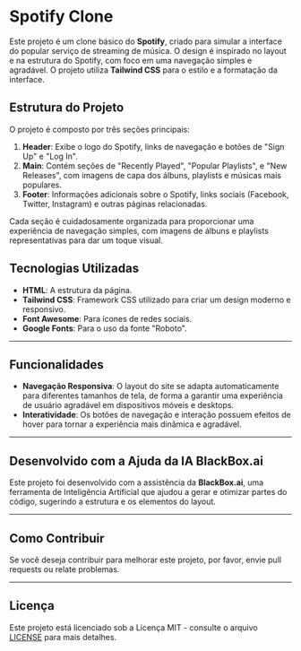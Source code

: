 # Spotify Clone

Este projeto é um clone básico do **Spotify**, criado para simular a interface do popular serviço de streaming de música. O design é inspirado no layout e na estrutura do Spotify, com foco em uma navegação simples e agradável. O projeto utiliza **Tailwind CSS** para o estilo e a formatação da interface.

## Estrutura do Projeto

O projeto é composto por três seções principais: 

1. **Header**: Exibe o logo do Spotify, links de navegação e botões de "Sign Up" e "Log In".
2. **Main**: Contém seções de "Recently Played", "Popular Playlists", e "New Releases", com imagens de capa dos álbuns, playlists e músicas mais populares.
3. **Footer**: Informações adicionais sobre o Spotify, links sociais (Facebook, Twitter, Instagram) e outras páginas relacionadas.

Cada seção é cuidadosamente organizada para proporcionar uma experiência de navegação simples, com imagens de álbuns e playlists representativas para dar um toque visual.

## Tecnologias Utilizadas

- **HTML**: A estrutura da página.
- **Tailwind CSS**: Framework CSS utilizado para criar um design moderno e responsivo.
- **Font Awesome**: Para ícones de redes sociais.
- **Google Fonts**: Para o uso da fonte "Roboto".

---

## Funcionalidades

- **Navegação Responsiva**: O layout do site se adapta automaticamente para diferentes tamanhos de tela, de forma a garantir uma experiência de usuário agradável em dispositivos móveis e desktops.
- **Interatividade**: Os botões de navegação e interação possuem efeitos de hover para tornar a experiência mais dinâmica e agradável.
  
---

## Desenvolvido com a Ajuda da IA BlackBox.ai

Este projeto foi desenvolvido com a assistência da **BlackBox.ai**, uma ferramenta de Inteligência Artificial que ajudou a gerar e otimizar partes do código, sugerindo a estrutura e os elementos do layout.

---

## Como Contribuir

Se você deseja contribuir para melhorar este projeto, por favor, envie pull requests ou relate problemas.

---

## Licença

Este projeto está licenciado sob a Licença MIT - consulte o arquivo [LICENSE](LICENSE) para mais detalhes.

